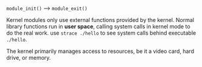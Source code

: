 `module_init()` --> `module_exit()`

Kernel modules only use external functions provided by the kernel. Normal library functions run in **user space**, calling system calls in kernel mode to do the real work. use `strace ./hello` to see system calls behind executable `./hello`.

The kernel primarily manages access to resources, be it a video card, hard drive, or memory. 